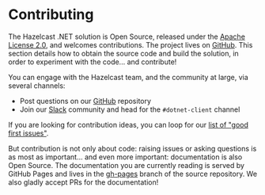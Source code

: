 # Contributing

The Hazelcast .NET solution is Open Source, released under the [Apache License 2.0](https://www.apache.org/licenses/LICENSE-2.0), and welcomes contributions. The project lives on [GitHub](https://github.com/hazelcast/hazelcast-csharp-client). This section details how to obtain the source code and build the solution, in order to experiment with the code... and contribute!

You can engage with the Hazelcast team, and the community at large, via several channels:
* Post questions on our [GitHub](https://github.com/hazelcast/hazelcast-csharp-client) repository
* Join our [Slack](https://slack.hazelcast.com/) community and head for the `#dotnet-client` channel

If you are looking for contribution ideas, you can loop for our [list of "good first issues"](https://github.com/hazelcast/hazelcast-csharp-client/issues?q=is%3Aopen+is%3Aissue+label%3A%22Good+First+Issue%22).

But contribution is not only about code: raising issues or asking questions is as most as important... and even more important: documentation is also Open Source. The documentation you are currently reading is served by GitHub Pages and lives in the [gh-pages](https://github.com/hazelcast/hazelcast-csharp-client/tree/gh-pages) branch of the source repository. We also gladly accept PRs for the documentation!